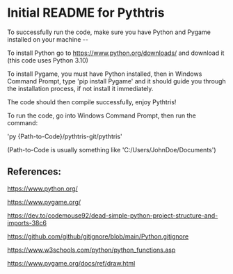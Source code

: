 # Initial README for Pythtris

To successfully run the code, make sure you have Python and Pygame installed on your machine --

To install Python go to https://www.python.org/downloads/ and download it (this code uses Python 3.10)

To install Pygame, you must have Python installed, then in Windows Command Prompt, type 'pip install Pygame' and it should guide you through the installation process, if not install it immediately.

The code should then compile successfully, enjoy Pythtris!

To run the code, go into Windows Command Prompt, then run the command:

'py {Path-to-Code}/pythtris-git/pythtris'

(Path-to-Code is usually something like 'C:/Users/JohnDoe/Documents')

## References:

https://www.python.org/

https://www.pygame.org/

https://dev.to/codemouse92/dead-simple-python-project-structure-and-imports-38c6

https://github.com/github/gitignore/blob/main/Python.gitignore

https://www.w3schools.com/python/python_functions.asp

https://www.pygame.org/docs/ref/draw.html
